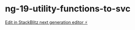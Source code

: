 # ng-19-utility-functions-to-svc

[Edit in StackBlitz next generation editor ⚡️](https://stackblitz.com/~/github.com/Juansolo457/ng-19-utility-functions-to-svc)